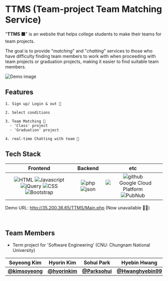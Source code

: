 # TTMS (Team-project Team Matching Service)
"<b>TTMS 🟦</b>" is an website that helps college students to make their teams for team projects.

The goal is to provide "<i>matching</i>" and "<i>chatting</i>" services to those who have difficulty finding team members to work with when proceeding with team projects or graduation projects, making it easier to find suitable team members.

![Demo image](https://user-images.githubusercontent.com/43427380/107356912-c4311100-6b14-11eb-89fa-71cf741c0274.png)


## Features
```
1. Sign up/ Login & out 👤

2. Select conditions

3. Team Matching 👥
  - 'Class' project
  - 'Graduation' project
 
4. real-time Chatting with team 💬
```

## Tech Stack

|    Frontend    |      Backend      |         etc        |
| :------------: | :---------------: | :----------------: |
| ![HTML](https://img.shields.io/badge/html-v5-9cf?logo=html) ![Javascript](https://img.shields.io/badge/javascript-ES6+-yellow?logo=javascript) ![jQuery](https://img.shields.io/badge/jquery-latest-orange?logo=jquery) ![CSS](https://img.shields.io/badge/css-blue?logo=css) ![Bootstrap](https://img.shields.io/badge/bootstrap-v3.3.0-9cf?logo=bootstrap) | ![php](https://img.shields.io/badge/php-v7-blue?logo=php) ![json](https://img.shields.io/badge/json-database-lightpurple?logo=json) | ![github](https://img.shields.io/badge/github-gray?logo=github) ![Google Cloud Platform](https://img.shields.io/badge/Google_Cloud_Platform-VM_instance-red?logo=gcp) ![PubNub](https://img.shields.io/badge/PubNub-chatting_API-pink)|


Demo URL: http://35.200.36.65/TTMS/Main.php (Now unavailable 💸💸)


<br/>

## Team Members
- Term project for 'Software Engineering' (CNU: Chungnam National University)

| Soyeong Kim | Hyorin Kim | Sohui Park | Hyebin Hwang |
|:---:|:---:|:---:|:---:|
| [**@kimsoyeong**](https://github.com/kimsoyeong) | [**@hyorinkim**](https://github.com/hyorinkim) | [**@Parksohui**](https://github.com/Parksohui) | [**@Hwanghyebin99**](https://github.com/Hwanghyebin99) 
